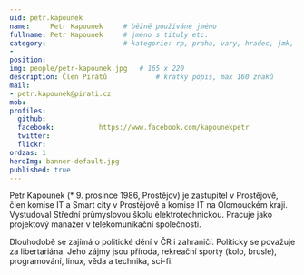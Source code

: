 ```yaml
---
uid: petr.kapounek
name:     Petr Kapounek  	# běžně používáné jméno
fullname: Petr Kapounek  	# jméno s tituly etc.
category:                 	# kategorie: rp, praha, vary, hradec, jmk, senat
- 
position:
img: people/petr-kapounek.jpg   # 165 x 220
description: Člen Pirátů          	# kratký popis, max 160 znaků
mail:
- petr.kapounek@pirati.cz
mob:			  
profiles:
  github:                 
  facebook: 		  https://www.facebook.com/kapounekpetr
  twitter: 		  
  flickr:
ordzas: 1   		  
heroImg: banner-default.jpg
published: true
---
```

Petr Kapounek (* 9. prosince 1986, Prostějov) je zastupitel v Prostějově, člen komise IT a Smart city v Prostějově a komise IT na Olomouckém kraji. Vystudoval Střední průmyslovou školu elektrotechnickou. Pracuje jako projektový manažer v telekomunikační společnosti.

Dlouhodobě se zajímá o politické dění v ČR i zahraničí. Politicky se považuje za libertariána. Jeho zájmy jsou příroda, rekreační sporty (kolo, brusle), programování, linux, věda a technika, sci-fi.
